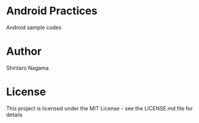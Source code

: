 # Android Practices
Android sample codes

# Author
Shintaro Nagama

# License
This project is licensed under the MIT License - see the LICENSE.md file for details

 

